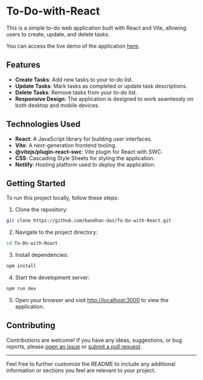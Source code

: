 # To-Do-with-React

This is a simple to-do web application built with React and Vite, allowing users to create, update, and delete tasks.

You can access the live demo of the application [here](https://65ef5ac52009540459e03fee--teal-pika-ccfbc4.netlify.app/).

## Features

- **Create Tasks**: Add new tasks to your to-do list.
- **Update Tasks**: Mark tasks as completed or update task descriptions.
- **Delete Tasks**: Remove tasks from your to-do list.
- **Responsive Design**: The application is designed to work seamlessly on both desktop and mobile devices.

## Technologies Used

- **React**: A JavaScript library for building user interfaces.
- **Vite**: A next-generation frontend tooling.
- **@vitejs/plugin-react-swc**: Vite plugin for React with SWC.
- **CSS**: Cascading Style Sheets for styling the application.
- **Netlify**: Hosting platform used to deploy the application.

## Getting Started

To run this project locally, follow these steps:

1. Clone the repository:

```bash
git clone https://github.com/bandhan-das/To-Do-with-React.git
```

2. Navigate to the project directory:

```bash
cd To-Do-with-React
```

3. Install dependencies:

```bash
npm install
```

4. Start the development server:

```bash
npm run dev
```

5. Open your browser and visit [http://localhost:3000](http://localhost:3000) to view the application.

## Contributing

Contributions are welcome! If you have any ideas, suggestions, or bug reports, please [open an issue](https://github.com/bandhan-das/To-Do-with-React/issues) or [submit a pull request](https://github.com/bandhan-das/To-Do-with-React/pulls).

---

Feel free to further customize the README to include any additional information or sections you feel are relevant to your project.
